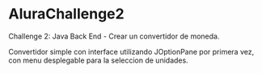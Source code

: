 # AluraChallenge2
Challenge 2: Java Back End - Crear un convertidor de moneda. 

Convertidor simple con interface utilizando JOptionPane por primera vez, con menu desplegable para la seleccion de unidades.
